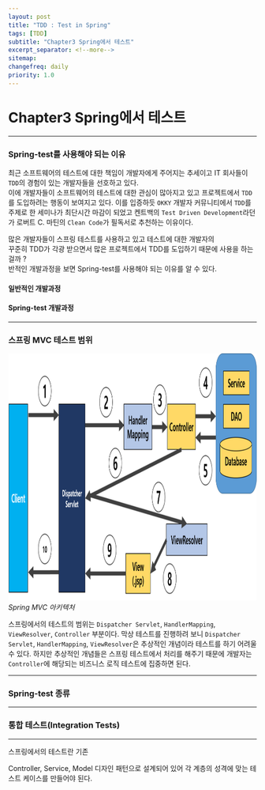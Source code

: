 ```yaml
---
layout: post
title: "TDD : Test in Spring"
tags: [TDD]
subtitle: "Chapter3 Spring에서 테스트"
excerpt_separator: <!--more-->
sitemap:
changefreq: daily
priority: 1.0
---
```


<!--more-->

# Chapter3 Spring에서 테스트

---

### Spring-test를 사용해야 되는 이유

 최근 소프트웨어의 테스트에 대한 책임이 개발자에게 주어지는 추세이고 IT 회사들이 `TDD`의 경험이 있는 개발자들을 선호하고 있다.<br/>
 이에 개발자들이 소프트웨어의 테스트에 대한 관심이 많아지고 있고 프로젝트에서 `TDD`를 도입하려는 행동이 보여지고 있다. 이를 입증하듯 `OKKY` 개발자 커뮤니티에서 `TDD`를 주제로 한 세미나가 최단시간 마감이 되었고 켄트백의 `Test Driven Development`라던가 로버트 C. 마틴의 `Clean Code`가 필독서로 추천하는 이유이다.



많은 개발자들이 스프링 테스트를 사용하고 있고 테스트에 대한 개발자의  
꾸준히 TDD가 각광 받으면서 많은 프로젝트에서 TDD를 도입하기 때문에 사용을 하는걸까 ? <br/>
반적인 개발과정을 보면 Spring-test를 사용해야 되는 이유를 알 수 있다.

#### 일반적인 개발과정

#### Spring-test 개발과정 

---

### 스프링 MVC 테스트 범위

<img src="/md/img/TDD/Spring/1.png" height="500px">
<em>Spring MVC 아키텍처</em>

스프링에서의 테스트의 범위는 `Dispatcher Servlet`, `HandlerMapping`, `ViewResolver`, `Controller` 부분이다. 막상 테스트를 진행하려 보니 `Dispatcher Servlet`, `HandlerMapping`, `ViewResolver`은 추상적인 개념이라 테스트를 하기 어려울 수 있다. 하지만 추상적인 개념들은 스프링 테스트에서 처리를 해주기 때문에 개발자는 `Controller`에 해당되는 비즈니스 로직 테스트에 집중하면 된다.

---

### Spring-test 종류


---

### 통합 테스트(Integration Tests)

---

 
 스프링에서의 테스트란 기존 
 
Controller, Service, Model 디자인 패턴으로 설계되어 있어 각 계층의 성격에 맞는 테스트 케이스를 만들어야 된다.